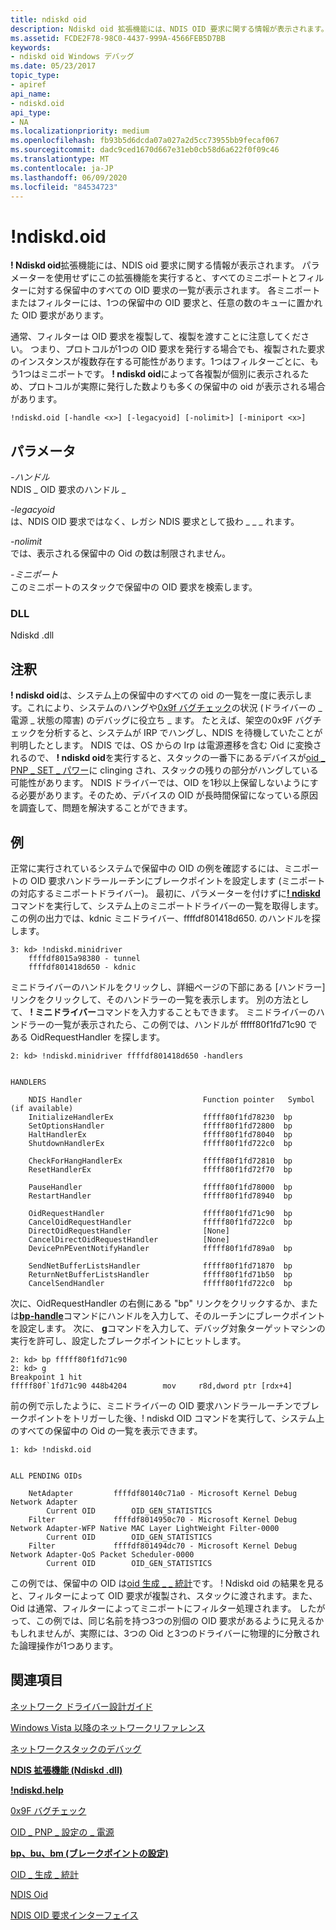```yaml
---
title: ndiskd oid
description: Ndiskd oid 拡張機能には、NDIS OID 要求に関する情報が表示されます。
ms.assetid: FCDE2F78-98C0-4437-999A-4566FEB5D7BB
keywords:
- ndiskd oid Windows デバッグ
ms.date: 05/23/2017
topic_type:
- apiref
api_name:
- ndiskd.oid
api_type:
- NA
ms.localizationpriority: medium
ms.openlocfilehash: fb93b5d6dcda07a027a2d5cc73955bb9fecaf067
ms.sourcegitcommit: dadc9ced1670d667e31eb0cb58d6a622f0f09c46
ms.translationtype: MT
ms.contentlocale: ja-JP
ms.lasthandoff: 06/09/2020
ms.locfileid: "84534723"
---
```

# <a name="ndiskdoid"></a>!ndiskd.oid


**! Ndiskd oid**拡張機能には、NDIS oid 要求に関する情報が表示されます。 パラメーターを使用せずにこの拡張機能を実行すると、すべてのミニポートとフィルターに対する保留中のすべての OID 要求の一覧が表示されます。 各ミニポートまたはフィルターには、1つの保留中の OID 要求と、任意の数のキューに置かれた OID 要求があります。

通常、フィルターは OID 要求を複製して、複製を渡すことに注意してください。 つまり、プロトコルが1つの OID 要求を発行する場合でも、複製された要求のインスタンスが複数存在する可能性があります。1つはフィルターごとに、もう1つはミニポートです。 **! ndiskd oid**によって各複製が個別に表示されるため、プロトコルが実際に発行した数よりも多くの保留中の oid が表示される場合があります。

```console
!ndiskd.oid [-handle <x>] [-legacyoid] [-nolimit>] [-miniport <x>] 
```

## <a name="span-idparametersspanspan-idparametersspanspan-idparametersspanparameters"></a><span id="Parameters"></span><span id="parameters"></span><span id="PARAMETERS"></span>パラメータ


<span id="_______-handle______"></span><span id="_______-HANDLE______"></span>*-ハンドル*   
NDIS \_ OID 要求のハンドル \_

<span id="_______-legacyoid______"></span><span id="_______-LEGACYOID______"></span>*-legacyoid*   
は、NDIS OID 要求ではなく、レガシ NDIS 要求として扱わ \_ \_ \_ れます。

<span id="_______-nolimit______"></span><span id="_______-NOLIMIT______"></span>*-nolimit*   
では、表示される保留中の Oid の数は制限されません。

<span id="_______-miniport______"></span><span id="_______-MINIPORT______"></span>*-ミニポート*   
このミニポートのスタックで保留中の OID 要求を検索します。

### <a name="span-iddllspanspan-iddllspandll"></a><span id="DLL"></span><span id="dll"></span>DLL

Ndiskd .dll

<a name="remarks"></a>注釈
-------

**! ndiskd oid**は、システム上の保留中のすべての oid の一覧を一度に表示します。これにより、システムのハングや[0x9f バグチェック](bug-check-0x9f--driver-power-state-failure.md)の状況 (ドライバーの \_ 電源 \_ 状態の障害) のデバッグに役立ち \_ ます。 たとえば、架空の0x9F バグチェックを分析すると、システムが IRP でハングし、NDIS を待機していたことが判明したとします。 NDIS では、OS からの Irp は電源遷移を含む Oid に変換されるので、 **! ndiskd oid**を実行すると、スタックの一番下にあるデバイスが[oid \_ PNP \_ SET \_ パワー](https://docs.microsoft.com/windows-hardware/drivers/network/oid-pnp-set-power)に clinging され、スタックの残りの部分がハングしている可能性があります。 NDIS ドライバーでは、OID を1秒以上保留しないようにする必要があります。そのため、デバイスの OID が長時間保留になっている原因を調査して、問題を解決することができます。

<a name="examples"></a>例
--------

正常に実行されているシステムで保留中の OID の例を確認するには、ミニポートの OID 要求ハンドラールーチンにブレークポイントを設定します (ミニポートの対応するミニポートドライバー)。 最初に、パラメーターを付けずに[**! ndiskd**](-ndiskd-minidriver.md)コマンドを実行して、システム上のミニポートドライバーの一覧を取得します。 この例の出力では、kdnic ミニドライバー、ffffdf801418d650. のハンドルを探します。

```console
3: kd> !ndiskd.minidriver
    ffffdf8015a98380 - tunnel
    ffffdf801418d650 - kdnic
```

ミニドライバーのハンドルをクリックし、詳細ページの下部にある [ハンドラー] リンクをクリックして、そのハンドラーの一覧を表示します。 別の方法として、 **! ミニドライバー**コマンドを入力することもできます。 ミニドライバーのハンドラーの一覧が表示されたら、この例では、ハンドルが fffff80f1fd71c90 である OidRequestHandler を探します。

```console
2: kd> !ndiskd.minidriver ffffdf801418d650 -handlers


HANDLERS

    NDIS Handler                           Function pointer   Symbol (if available)
    InitializeHandlerEx                    fffff80f1fd78230  bp
    SetOptionsHandler                      fffff80f1fd72800  bp
    HaltHandlerEx                          fffff80f1fd78040  bp
    ShutdownHandlerEx                      fffff80f1fd722c0  bp

    CheckForHangHandlerEx                  fffff80f1fd72810  bp
    ResetHandlerEx                         fffff80f1fd72f70  bp

    PauseHandler                           fffff80f1fd78000  bp
    RestartHandler                         fffff80f1fd78940  bp

    OidRequestHandler                      fffff80f1fd71c90  bp
    CancelOidRequestHandler                fffff80f1fd722c0  bp
    DirectOidRequestHandler                [None]
    CancelDirectOidRequestHandler          [None]
    DevicePnPEventNotifyHandler            fffff80f1fd789a0  bp

    SendNetBufferListsHandler              fffff80f1fd71870  bp
    ReturnNetBufferListsHandler            fffff80f1fd71b50  bp
    CancelSendHandler                      fffff80f1fd722c0  bp
```

次に、OidRequestHandler の右側にある "bp" リンクをクリックするか、または[**bp-handle**](bp--bu--bm--set-breakpoint-.md)コマンドにハンドルを入力して、そのルーチンにブレークポイントを設定します。 次に、 **g**コマンドを入力して、デバッグ対象ターゲットマシンの実行を許可し、設定したブレークポイントにヒットします。

```console
2: kd> bp fffff80f1fd71c90
2: kd> g
Breakpoint 1 hit
fffff80f`1fd71c90 448b4204        mov     r8d,dword ptr [rdx+4]
```

前の例で示したように、ミニドライバーの OID 要求ハンドラールーチンでブレークポイントをトリガーした後、! ndiskd OID コマンドを実行して、システム上のすべての保留中の Oid の一覧を表示できます。

```console
1: kd> !ndiskd.oid


ALL PENDING OIDs

    NetAdapter         ffffdf80140c71a0 - Microsoft Kernel Debug Network Adapter
        Current OID        OID_GEN_STATISTICS
    Filter             ffffdf8014950c70 - Microsoft Kernel Debug Network Adapter-WFP Native MAC Layer LightWeight Filter-0000
        Current OID        OID_GEN_STATISTICS
    Filter             ffffdf801494dc70 - Microsoft Kernel Debug Network Adapter-QoS Packet Scheduler-0000
        Current OID        OID_GEN_STATISTICS
```

この例では、保留中の OID は[oid 生成 \_ \_ 統計](https://docs.microsoft.com/windows-hardware/drivers/network/oid-gen-statistics)です。 ! Ndiskd oid の結果を見ると、フィルターによって OID 要求が複製され、スタックに渡されます。また、Oid は通常、フィルターによってミニポートにフィルター処理されます。 したがって、この例では、同じ名前を持つ3つの別個の OID 要求があるように見えるかもしれませんが、実際には、3つの Oid と3つのドライバーに物理的に分散された論理操作が1つあります。

## <a name="span-idsee_alsospansee-also"></a><span id="see_also"></span>関連項目


[ネットワーク ドライバー設計ガイド](https://docs.microsoft.com/windows-hardware/drivers/network/index)

[Windows Vista 以降のネットワークリファレンス](https://docs.microsoft.com/windows-hardware/drivers/ddi/_netvista/)

[ネットワークスタックのデバッグ](https://channel9.msdn.com/Shows/Defrag-Tools/Defrag-Tools-175-Debugging-the-Network-Stack)

[**NDIS 拡張機能 (Ndiskd .dll)**](ndis-extensions--ndiskd-dll-.md)

[**!ndiskd.help**](-ndiskd-help.md)

[0x9F バグチェック](bug-check-0x9f--driver-power-state-failure.md)

[OID \_ PNP \_ 設定の \_ 電源](https://docs.microsoft.com/windows-hardware/drivers/network/oid-pnp-set-power)

[**bp、bu、bm (ブレークポイントの設定)**](bp--bu--bm--set-breakpoint-.md)

[OID \_ 生成 \_ 統計](https://docs.microsoft.com/windows-hardware/drivers/network/oid-gen-statistics)

[NDIS Oid](https://docs.microsoft.com/windows-hardware/drivers/ddi/_netvista/)

[NDIS OID 要求インターフェイス](https://docs.microsoft.com/windows-hardware/drivers/ddi/_netvista/)

 

 






